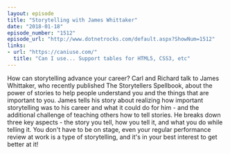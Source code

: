 ```yaml
---
layout: episode
title: "Storytelling with James Whittaker"
date: "2018-01-18"
episode_number: "1512"
episode_url: "http://www.dotnetrocks.com/default.aspx?ShowNum=1512"
links:
- url: "https://caniuse.com/"
  title: "Can I use... Support tables for HTML5, CSS3, etc"
---
```


How can storytelling advance your career? Carl and Richard talk to James Whittaker, who recently published The Storytellers Spellbook, about the power of stories to help people understand you and the things that are important to you. James tells his story about realizing how important storytelling was to his career and what it could do for him - and the additional challenge of teaching others how to tell stories. He breaks down three key aspects - the story you tell, how you tell it, and what you do while telling it. You don't have to be on stage, even your regular performance review at work is a type of storytelling, and it's in your best interest to get better at it!
